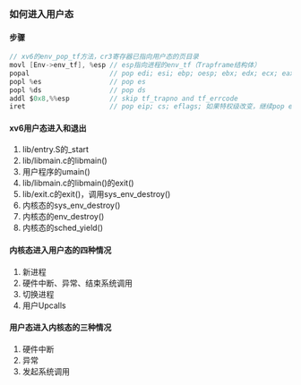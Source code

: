 ### 如何进入用户态

#### 步骤

```c
// xv6的env_pop_tf方法，cr3寄存器已指向用户态的页目录
movl [Env->env_tf], %esp // esp指向进程的env_tf（Trapframe结构体）
popal                    // pop	edi; esi; ebp; oesp; ebx; edx; ecx; eax;
popl %es                 // pop es
popl %ds                 // pop ds
addl $0x8,%%esp          // skip tf_trapno and tf_errcode
iret                     // pop eip; cs; eflags; 如果特权级改变，继续pop esp ss
```

#### xv6用户态进入和退出
1. lib/entry.S的_start
1. lib/libmain.c的libmain()
1. 用户程序的umain()
1. lib/libmain.c的libmain()的exit()
1. lib/exit.c的exit()，调用sys_env_destroy()
1. 内核态的sys_env_destroy()
1. 内核态的env_destroy()
1. 内核态的sched_yield()

#### 内核态进入用户态的四种情况
1. 新进程
2. 硬件中断、异常、结束系统调用
1. 切换进程
1. 用户Upcalls

#### 用户态进入内核态的三种情况
1. 硬件中断
1. 异常
1. 发起系统调用
